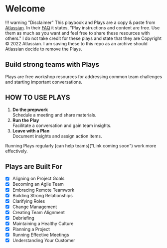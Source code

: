 # Welcome

!!! warning "Disclaimer"
    This playbook and Plays are a copy & paste from [Atlassian](https://www.atlassian.com/team-playbook/plays). In their [FAQ](https://www.atlassian.com/team-playbook/plays#) it states, "Play instructions and content are free. Use them as much as you want and feel free to share these resources with others." I do not take credit for these plays and state that they are Copyright © 2022 Atlassian. I am saving these to this repo as an archive should Atlassian decide to remove the Plays.

## Build strong teams with Plays

Plays are free workshop resources for addressing common team challenges and starting important conversations.

## HOW TO USE PLAYS

1. **Do the prepwork**  
    Schedule a meeting and share materials.
2. **Run the Play**  
    Facilitate a conversation and gain team insights.
3. **Leave with a Plan**  
    Document insights and assign action items.

Running Plays regularly [can help teams]("Link coming soon") work more effectively.

## Plays are Built For

- [X] Aligning on Project Goals
- [X] Becoming an Agile Team
- [X] Embracing Remote Teamwork
- [X] Building Strong Relationships
- [X] Clarifying Roles
- [X] Change Management
- [X] Creating Team Alignment
- [X] Debriefing
- [X] Maintaining a Healthy Culture
- [X] Planning a Project
- [X] Running Effective Meetings
- [X] Understanding Your Customer